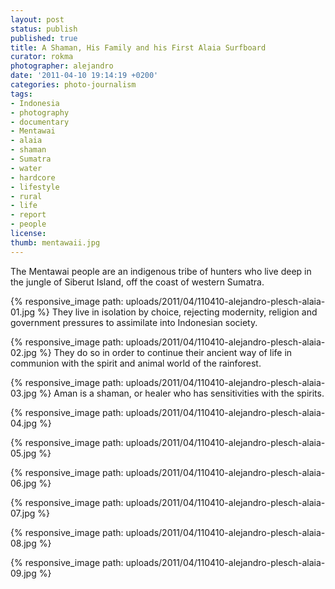```yaml
---
layout: post
status: publish
published: true
title: A Shaman, His Family and his First Alaia Surfboard
curator: rokma
photographer: alejandro
date: '2011-04-10 19:14:19 +0200'
categories: photo-journalism
tags:
- Indonesia
- photography
- documentary
- Mentawai
- alaia
- shaman
- Sumatra
- water
- hardcore
- lifestyle
- rural
- life
- report
- people
license:
thumb: mentawaii.jpg
---
```


The Mentawai people are an indigenous tribe of hunters who live deep in the jungle of Siberut Island, off the coast of western Sumatra.  

{% responsive_image path: uploads/2011/04/110410-alejandro-plesch-alaia-01.jpg %}
They live in isolation by choice, rejecting modernity, religion and government pressures to assimilate into Indonesian society.


{% responsive_image path: uploads/2011/04/110410-alejandro-plesch-alaia-02.jpg %}
They do so in order to continue their ancient way of life in communion with the spirit and animal world of the rainforest.

{% responsive_image path: uploads/2011/04/110410-alejandro-plesch-alaia-03.jpg %}
Aman is a shaman, or healer who has sensitivities with the spirits.

{% responsive_image path: uploads/2011/04/110410-alejandro-plesch-alaia-04.jpg %}

{% responsive_image path: uploads/2011/04/110410-alejandro-plesch-alaia-05.jpg %}

{% responsive_image path: uploads/2011/04/110410-alejandro-plesch-alaia-06.jpg %}

{% responsive_image path: uploads/2011/04/110410-alejandro-plesch-alaia-07.jpg %}

{% responsive_image path: uploads/2011/04/110410-alejandro-plesch-alaia-08.jpg %}

{% responsive_image path: uploads/2011/04/110410-alejandro-plesch-alaia-09.jpg %}
